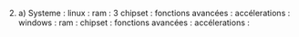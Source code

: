 2. a) Systeme : 
linux : 
    ram : 3
    chipset :
    fonctions avancées :
    accélerations : 
windows :
    ram : 
    chipset :
    fonctions avancées :
    accélerations :


